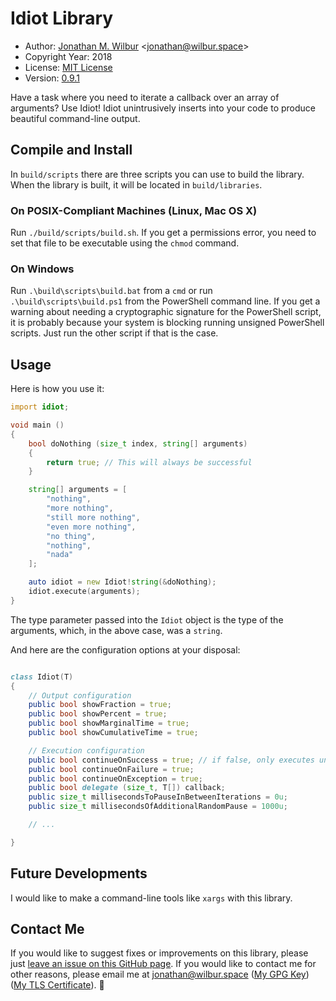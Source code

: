 # Idiot Library

* Author: [Jonathan M. Wilbur](http://jonathan.wilbur.space) <[jonathan@wilbur.space](mailto:jonathan@wilbur.space)>
* Copyright Year: 2018
* License: [MIT License](https://mit-license.org/)
* Version: [0.9.1](http://semver.org/)

Have a task where you need to iterate a callback over an array of arguments?
Use Idiot! Idiot unintrusively inserts into your code to produce beautiful
command-line output.

## Compile and Install

In `build/scripts` there are three scripts you can use to build the library.
When the library is built, it will be located in `build/libraries`.

### On POSIX-Compliant Machines (Linux, Mac OS X)

Run `./build/scripts/build.sh`.
If you get a permissions error, you need to set that file to be executable
using the `chmod` command.

### On Windows

Run `.\build\scripts\build.bat` from a `cmd` or run `.\build\scripts\build.ps1`
from the PowerShell command line. If you get a warning about needing a
cryptographic signature for the PowerShell script, it is probably because
your system is blocking running unsigned PowerShell scripts. Just run the
other script if that is the case.

## Usage

Here is how you use it:

```d
import idiot;

void main ()
{
    bool doNothing (size_t index, string[] arguments)
    {
        return true; // This will always be successful
    }

    string[] arguments = [
        "nothing",
        "more nothing",
        "still more nothing",
        "even more nothing",
        "no thing",
        "nothing",
        "nada"
    ];

    auto idiot = new Idiot!string(&doNothing);
    idiot.execute(arguments);
}
```

The type parameter passed into the `Idiot` object is the type of the arguments,
which, in the above case, was a `string`.

And here are the configuration options at your disposal:

```d

class Idiot(T)
{
    // Output configuration
    public bool showFraction = true;
    public bool showPercent = true;
    public bool showMarginalTime = true;
    public bool showCumulativeTime = true;

    // Execution configuration
    public bool continueOnSuccess = true; // if false, only executes until success occurs
    public bool continueOnFailure = true;
    public bool continueOnException = true;
    public bool delegate (size_t, T[]) callback;
    public size_t millisecondsToPauseInBetweenIterations = 0u;
    public size_t millisecondsOfAdditionalRandomPause = 1000u;

    // ...

}

```

## Future Developments

I would like to make a command-line tools like `xargs` with this library.

## Contact Me

If you would like to suggest fixes or improvements on this library, please just
[leave an issue on this GitHub page](https://github.com/JonathanWilbur/idiot/issues). If you would like to contact me for other reasons,
please email me at [jonathan@wilbur.space](mailto:jonathan@wilbur.space)
([My GPG Key](http://jonathan.wilbur.space/downloads/jonathan@wilbur.space.gpg.pub))
([My TLS Certificate](http://jonathan.wilbur.space/downloads/jonathan@wilbur.space.chain.pem)). :boar: